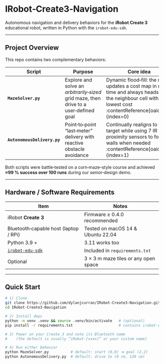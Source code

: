 # IRobot‑Create3‑Navigation
Autonomous navigation and delivery behaviors for the **iRobot Create 3** educational robot, written in Python with the `irobot‑edu‑sdk`.

---

## Project Overview
This repo contains two complementary behaviors:

| Script | Purpose | Core idea |
|--------|---------|-----------|
| **`MazeSolver.py`** | Explore and solve an _arbitrarily‑sized_ grid maze, then drive to a user‑defined goal | Dynamic flood‑fill: the robot updates a cost map in real time and always heads for the neighbour cell with the lowest cost :contentReference[oaicite:0]{index=0} |
| **`AutonomousDelivery.py`** | Point‑to‑point “last‑meter” delivery with reactive obstacle avoidance | Continually realigns to its target while using 7 IR proximity sensors to follow walls when needed :contentReference[oaicite:1]{index=1} |

Both scripts were battle‑tested on a corn‑maze–style course and achieved **≈99 % success over 100 runs** during our senior‑design demo.

---

## Hardware / Software Requirements
| Item | Notes |
|------|-------|
| iRobot **Create 3** | Firmware ≥ 0.4.0 recommended |
| Bluetooth‑capable host (laptop / RPi) | Tested on macOS 14 & Ubuntu 22.04 |
| Python 3.9 + | 3.11 works too |
| [`irobot‑edu‑sdk`](https://pypi.org/project/irobot-edu-sdk/) | Included in `requirements.txt` |
| Optional | 3 × 3 m maze tiles or any open space |

---

## Quick Start

```bash
# 1) Clone
git clone https://github.com/dylanjcurran/IRobot-Create3-Navigation.git
cd IRobot-Create3-Navigation

# 2) Install deps
python -m venv .venv && source .venv/bin/activate   # (optional)
pip install -r requirements.txt                     # contains irobot-edu-sdk

# 3) Power on your Create 3 and note its Bluetooth name
#    (the default is usually “iRobot‑[xxxx]” or your custom name)

# 4) Run either behavior
python MazeSolver.py          # default: start (0,0) ➜ goal (2,2)
python AutonomousDelivery.py  # default: drive to (0 cm, 120 cm)
